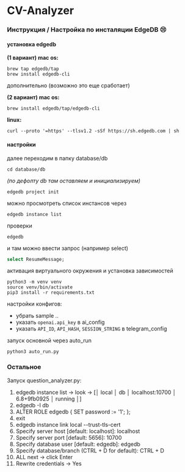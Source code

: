 # CV-Analyzer
### Инструкция / Настройка по инсталяции EdgeDB 😢
#### установка edgedb
**(1 вариант) mac os:**
```
brew tap edgedb/tap
brew install edgedb-cli
```
дополнительно (возможно это еще сработает)

**(2 вариант) mac os:**
```
brew install edgedb/tap/edgedb-cli 
```

**linux:**
```
curl --proto '=https' --tlsv1.2 -sSf https://sh.edgedb.com | sh
```

#### настройки
далее переходим в папку database/db
```
cd database/db
```

_(по дефолту db там оставляем и инициализируем)_
```
edgedb project init
```

можно просмотреть список инстансов через
```
edgedb instance list   
```

проверки
```
edgedb
```
и там можно ввести запрос (например select)
```sql
select ResumeMessage;
```

активация виртуального окружения и установка зависимостей
```
python3 -m venv venv
source venv/bin/activate
pip3 install -r requirements.txt
```

настройки конфигов:
- убрать sample .. 
- указать `openai.api_key` в ai_config
- указать `API_ID`, `API_HASH`, `SESSION_STRING` в telegram_config

запуск основной через auto_run
```
python3 auto_run.py
```

### Остальное
Запуск question_analyzer.py: 
1) edgedb instance list -> look -> [│ local │ db   │ localhost:10700 │ 6.8+9fb0925 │ running │]
2) edgedb -I db
3) ALTER ROLE edgedb {
  SET password := '1';
};
4) exit
5) edgedb instance link local --trust-tls-cert
6) Specify server host [default: localhost]: 
localhost
7) Specify server port [default: 5656]: 
10700
8) Specify database user [default: edgedb]:
edgedb
9) Specify database/branch (CTRL + D for default):
CTRL + D
10) ALL next -> click Enter
11) Rewrite credentials -> Yes
